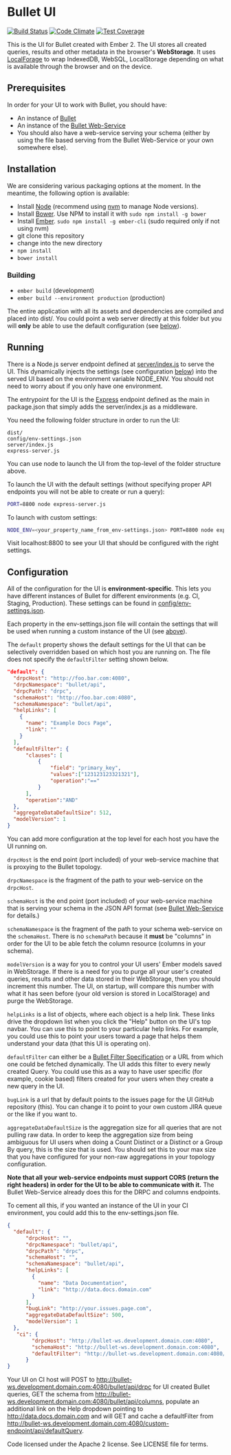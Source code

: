 # Bullet UI

[![Build Status](https://travis-ci.org/yahoo/bullet-ui.svg?branch=master)](https://travis-ci.org/yahoo/bullet-ui) [![Code Climate](https://codeclimate.com/github/yahoo/bullet-ui/badges/gpa.svg)](https://codeclimate.com/github/yahoo/bullet-ui) [![Test Coverage](https://codeclimate.com/github/yahoo/bullet-ui/badges/coverage.svg)](https://codeclimate.com/github/yahoo/bullet-ui/coverage)

This is the UI for Bullet created with Ember 2. The UI stores all created queries, results and other metadata in the browser's **WebStorage**. It uses [LocalForage](https://github.com/localForage/localForage) to wrap IndexedDB, WebSQL, LocalStorage depending
on what is available through the browser and on the device.

## Prerequisites

In order for your UI to work with Bullet, you should have:

* An instance of [Bullet](https://github.com/yahoo/bullet-storm)
* An instance of the [Bullet Web-Service](https://github.com/yahoo/bullet-service)
* You should also have a web-service serving your schema (either by using the file based serving from the Bullet Web-Service or your own somewhere else).

## Installation

We are considering various packaging options at the moment. In the meantime, the following option is available:

* Install [Node](https://nodejs.org/) (recommend using [nvm](https://github.com/creationix/nvm) to manage Node versions).
* Install [Bower](https://bower.io/). Use NPM to install it with ```sudo npm install -g bower```
* Install [Ember](http://emberjs.com/). ```sudo npm install -g ember-cli``` (sudo required only if not using nvm)
* git clone this repository
* change into the new directory
* `npm install`
* `bower install`

### Building

* `ember build` (development)
* `ember build --environment production` (production)

The entire application with all its assets and dependencies are compiled and placed into dist/. You could point a web server directly at this folder but you will **only** be able to use the default configuration (see [below](#configuration)).

## Running

There is a Node.js server endpoint defined at [server/index.js](server/index.js) to serve the UI. This dynamically injects the settings (see configuration [below](#configuration)) into the served UI based on the environment variable NODE_ENV. You should not need to worry about if you only have one environment.

The entrypoint for the UI is the [Express](http://expressjs.com/) endpoint defined as the main in package.json that simply adds the server/index.js as a middleware.

You need the following folder structure in order to run the UI:

```
dist/
config/env-settings.json
server/index.js
express-server.js
```

You can use node to launch the UI from the top-level of the folder structure above.

To launch the UI with the default settings (without specifying proper API endpoints you will not be able to create or run a query):

```bash
PORT=8800 node express-server.js
```

To launch with custom settings:

```bash
NODE_ENV=<your_property_name_from_env-settings.json> PORT=8800 node express-server.js
```
Visit localhost:8800 to see your UI that should be configured with the right settings.

## Configuration

All of the configuration for the UI is **environment-specific**. This lets you have different instances of Bullet for different environments (e.g. CI, Staging, Production).
These settings can be found in [config/env-settings.json](config/env-settings.json).

Each property in the env-settings.json file will contain the settings that will be used when running a custom instance of the UI (see [above](#Running)).

The ```default``` property shows the default settings for the UI that can be selectively overridden based on which host you are running on. The file does not specify the ```defaultFilter``` setting shown below.

```json
"default": {
  "drpcHost": "http://foo.bar.com:4080",
  "drpcNamespace": "bullet/api",
  "drpcPath": "drpc",
  "schemaHost": "http://foo.bar.com:4080",
  "schemaNamespace": "bullet/api",
  "helpLinks": [
    {
      "name": "Example Docs Page",
      "link": ""
    }
  ],
  "defaultFilter": {
      "clauses": [
          {
              "field": "primary_key",
              "values":["123123123321321"],
              "operation":"=="
          }
      ],
      "operation":"AND"
  },
  "aggregateDataDefaultSize": 512,
  "modelVersion": 1
}
```

You can add more configuration at the top level for each host you have the UI running on.

```drpcHost``` is the end point (port included) of your web-service machine that is proxying to the Bullet topology.

```drpcNamespace``` is the fragment of the path to your web-service on the ```drpcHost```.

```schemaHost``` is the end point (port included) of your web-service machine that is serving your schema in the JSON API format (see [Bullet Web-Service](https://github.com/yahoo/bullet-service) for details.)

```schemaNamespace``` is the fragment of the path to your schema web-service on the ```schemaHost```. There is no ```schemaPath``` because it **must** be "columns" in order for the UI to be able fetch the column resource (columns in your schema).

```modelVersion``` is a way for you to control your UI users' Ember models saved in WebStorage. If there is a need for you to purge all your user's created queries, results and other data stored in their WebStorage, then you should increment this number. The UI, on startup, will compare this number with what it has seen before (your old version is stored in LocalStorage) and purge the WebStorage.

```helpLinks``` is a list of objects, where each object is a help link. These links drive the dropdown list when you click the "Help" button on the UI's top navbar. You can use this to point to your particular help links. For example, you could use this to point your users toward a page that
helps them understand your data (that this UI is operating on).

```defaultFilter``` can either be a [Bullet Filter Specification](https://github.com/yahoo/bullet-storm#filters) or a URL from which one could be fetched dynamically. The UI adds this filter to every newly created Query. You could use this as a way to have user specific (for example, cookie based) filters created for your users when they create a new query in the UI.

```bugLink``` is a url that by default points to the issues page for the UI GitHub repository (this). You can change it to point to your own custom JIRA queue or the like if you want to.

```aggregateDataDefaultSize``` is the aggregation size for all queries that are not pulling raw data. In order to keep the
aggregation size from being ambiguous for UI users when doing a Count Distinct or a Distinct or a Group By query, this is
the size that is used. You should set this to your max size that you have configured for your non-raw aggregations in
your topology configuration.

**Note that all your web-service endpoints must support CORS (return the right headers) in order for the UI to be able to communicate with it.** The Bullet Web-Service already does this for the DRPC and columns endpoints.

To cement all this, if you wanted an instance of the UI in your CI environment, you could add this to the env-settings.json file.

```json
{
  "default": {
      "drpcHost": "",
      "drpcNamespace": "bullet/api",
      "drpcPath": "drpc",
      "schemaHost": "",
      "schemaNamespace": "bullet/api",
      "helpLinks": [
        {
          "name": "Data Documentation",
          "link": "http://data.docs.domain.com"
        }
      ],
      "bugLink": "http://your.issues.page.com",
      "aggregateDataDefaultSize": 500,
      "modelVersion": 1
  },
   "ci": {
        "drpcHost": "http://bullet-ws.development.domain.com:4080",
        "schemaHost": "http://bullet-ws.development.domain.com:4080",
        "defaultFilter": "http://bullet-ws.development.domain.com:4080/custom-endpoint/api/defaultQuery"
      }
}
```

Your UI on CI host will POST to http://bullet-ws.development.domain.com:4080/bullet/api/drpc for UI created Bullet queries, GET the schema from http://bullet-ws.development.domain.com:4080/bullet/api/columns, populate an additional link on the Help dropdown pointing to http://data.docs.domain.com and will GET and cache a defaultFilter from http://bullet-ws.development.domain.com:4080/custom-endpoint/api/defaultQuery.

Code licensed under the Apache 2 license. See LICENSE file for terms.

